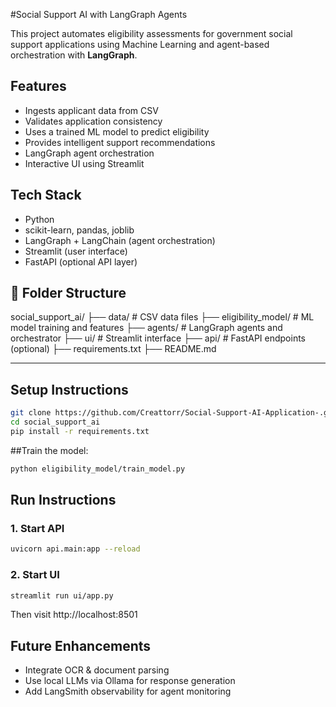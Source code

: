 #Social Support AI with LangGraph Agents

This project automates eligibility assessments for government social support applications using Machine Learning and agent-based orchestration with **LangGraph**.


## Features

- Ingests applicant data from CSV
- Validates application consistency
- Uses a trained ML model to predict eligibility
- Provides intelligent support recommendations
- LangGraph agent orchestration
- Interactive UI using Streamlit



## Tech Stack

- Python
- scikit-learn, pandas, joblib
- LangGraph + LangChain (agent orchestration)
- Streamlit (user interface)
- FastAPI (optional API layer)


## 📁 Folder Structure

social_support_ai/
├── data/ # CSV data files
├── eligibility_model/ # ML model training and features
├── agents/ # LangGraph agents and orchestrator
├── ui/ # Streamlit interface
├── api/ # FastAPI endpoints (optional)
├── requirements.txt
├── README.md



---

## Setup Instructions

```bash
git clone https://github.com/Creattorr/Social-Support-AI-Application-.git
cd social_support_ai
pip install -r requirements.txt
```
##Train the model:
```bash
python eligibility_model/train_model.py
```

## Run Instructions

### 1. Start API
```bash
uvicorn api.main:app --reload
```

### 2. Start UI
```bash
streamlit run ui/app.py
```
Then visit http://localhost:8501


## Future Enhancements


- Integrate OCR & document parsing
- Use local LLMs via Ollama for response generation
- Add LangSmith observability for agent monitoring








